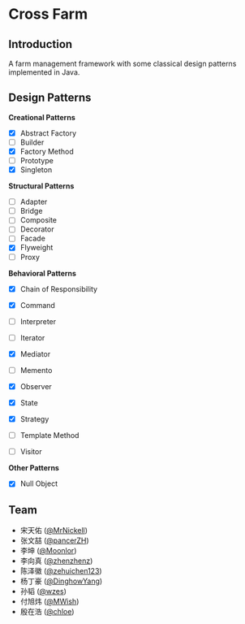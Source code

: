 Cross Farm
========

Introduction
--------
A farm management framework with some classical design patterns implemented in Java.

Design Patterns
--------
**Creational Patterns**
- [x] Abstract Factory
- [ ] Builder
- [x] Factory Method
- [ ] Prototype
- [x] Singleton

**Structural Patterns**

- [ ] Adapter
- [ ] Bridge
- [ ] Composite
- [ ] Decorator
- [ ] Facade
- [x] Flyweight
- [ ] Proxy

**Behavioral Patterns**

- [x] Chain of Responsibility

- [x] Command
- [ ] Interpreter
- [ ] Iterator
- [x] Mediator
- [ ] Memento
- [x] Observer
- [x] State
- [x] Strategy
- [ ] Template Method
- [ ] Visitor

**Other Patterns**
- [x] Null Object

Team
--------
- 宋天佑 ([@MrNickell](https://github.com/MrNickell/))
- 张文喆 ([@pancerZH](https://github.com/pancerZH/))
- 李坤 ([@Moonlor](https://github.com/Moonlor/))
- 李向真 ([@zhenzhenz](https://github.com/zhenzhenz))
- 陈泽徽 ([@zehuichen123](https://github.com/DerekDick/))
- 杨丁豪 ([@DinghowYang](https://github.com/DinghowYang/))
- 孙韬 ([@wzes](https://github.com/wzes/))
- 付旭炜 ([@MWish](https://github.com/MWish/))
- 殷在浩 ([@chloe](https://github.com/chloe/))

